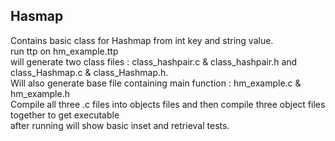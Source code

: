 ## Hasmap

Contains basic class for Hashmap from int key and string value.<br />
run ttp on hm_example.ttp<br />
will generate two class files : class_hashpair.c & class_hashpair.h and class_Hashmap.c & class_Hashmap.h.<br />
Will also generate base file containing main function : hm_example.c & hm_example.h<br />
Compile all three .c files into objects files and then compile three object files together to get executable<br />
after running will show basic inset and retrieval tests.<br />
